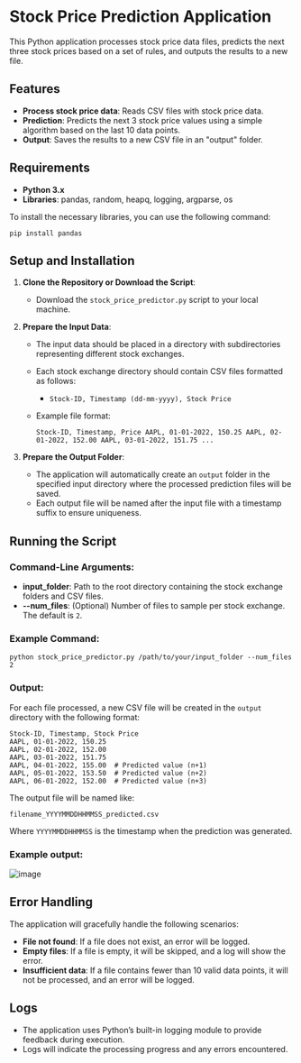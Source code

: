 
# Stock Price Prediction Application

This Python application processes stock price data files, predicts the next three stock prices based on a set of rules, and outputs the results to a new file.

## Features

- **Process stock price data**: Reads CSV files with stock price data.
- **Prediction**: Predicts the next 3 stock price values using a simple algorithm based on the last 10 data points.
- **Output**: Saves the results to a new CSV file in an "output" folder.

## Requirements

- **Python 3.x**
- **Libraries**: pandas, random, heapq, logging, argparse, os

To install the necessary libraries, you can use the following command:


`pip install pandas`

## Setup and Installation

1. **Clone the Repository or Download the Script**:
    
    - Download the `stock_price_predictor.py` script to your local machine.
2. **Prepare the Input Data**:
    
    - The input data should be placed in a directory with subdirectories representing different stock exchanges.
    - Each stock exchange directory should contain CSV files formatted as follows:
        - `Stock-ID, Timestamp (dd-mm-yyyy), Stock Price`
    - Example file format:
        
        
        `Stock-ID, Timestamp, Price AAPL, 01-01-2022, 150.25 AAPL, 02-01-2022, 152.00 AAPL, 03-01-2022, 151.75 ...`
        
3. **Prepare the Output Folder**:
    
    - The application will automatically create an `output` folder in the specified input directory where the processed prediction files will be saved.
    - Each output file will be named after the input file with a timestamp suffix to ensure uniqueness.

## Running the Script

### Command-Line Arguments:

- **input_folder**: Path to the root directory containing the stock exchange folders and CSV files.
- **--num_files**: (Optional) Number of files to sample per stock exchange. The default is `2`.

### Example Command:


`python stock_price_predictor.py /path/to/your/input_folder --num_files 2`

### Output:

For each file processed, a new CSV file will be created in the `output` directory with the following format:


```
Stock-ID, Timestamp, Stock Price
AAPL, 01-01-2022, 150.25
AAPL, 02-01-2022, 152.00
AAPL, 03-01-2022, 151.75
AAPL, 04-01-2022, 155.00  # Predicted value (n+1)
AAPL, 05-01-2022, 153.50  # Predicted value (n+2)
AAPL, 06-01-2022, 152.00  # Predicted value (n+3)
```

The output file will be named like:


`filename_YYYYMMDDHHMMSS_predicted.csv`

Where `YYYYMMDDHHMMSS` is the timestamp when the prediction was generated.

### Example output:

![image](https://github.com/user-attachments/assets/fa8487bf-aaa7-42db-8bdd-52fcaada5690)

## Error Handling

The application will gracefully handle the following scenarios:

- **File not found**: If a file does not exist, an error will be logged.
- **Empty files**: If a file is empty, it will be skipped, and a log will show the error.
- **Insufficient data**: If a file contains fewer than 10 valid data points, it will not be processed, and an error will be logged.

## Logs

- The application uses Python’s built-in logging module to provide feedback during execution.
- Logs will indicate the processing progress and any errors encountered.
